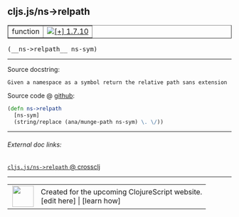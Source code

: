 ## cljs.js/ns->relpath



 <table border="1">
<tr>
<td>function</td>
<td><a href="https://github.com/cljsinfo/cljs-api-docs/tree/1.7.10"><img valign="middle" alt="[+] 1.7.10" title="Added in 1.7.10" src="https://img.shields.io/badge/+-1.7.10-lightgrey.svg"></a> </td>
</tr>
</table>


 <samp>
(__ns->relpath__ ns-sym)<br>
</samp>

---





Source docstring:

```
Given a namespace as a symbol return the relative path sans extension
```


Source code @ [github](https://github.com/clojure/clojurescript/blob/r1.7.107/src/main/cljs/cljs/js.cljs#L30-L33):

```clj
(defn ns->relpath
  [ns-sym]
  (string/replace (ana/munge-path ns-sym) \. \/))
```

<!--
Repo - tag - source tree - lines:

 <pre>
clojurescript @ r1.7.107
└── src
    └── main
        └── cljs
            └── cljs
                └── <ins>[js.cljs:30-33](https://github.com/clojure/clojurescript/blob/r1.7.107/src/main/cljs/cljs/js.cljs#L30-L33)</ins>
</pre>

-->

---



###### External doc links:

[`cljs.js/ns->relpath` @ crossclj](http://crossclj.info/fun/cljs.js.cljs/ns-%3Erelpath.html)<br>

---

 <table>
<tr><td>
<img valign="middle" align="right" width="48px" src="http://i.imgur.com/Hi20huC.png">
</td><td>
Created for the upcoming ClojureScript website.<br>
[edit here] | [learn how]
</td></tr></table>

[edit here]:https://github.com/cljsinfo/cljs-api-docs/blob/master/cljsdoc/cljs.js/ns-GTrelpath.cljsdoc
[learn how]:https://github.com/cljsinfo/cljs-api-docs/wiki/cljsdoc-files

<!--

This information was too distracting to show to readers, but I'll leave it
commented here since it is helpful to:

- pretty-print the data used to generate this document
- and show how to retrieve that data



The API data for this symbol:

```clj
{:ns "cljs.js",
 :name "ns->relpath",
 :signature ["[ns-sym]"],
 :history [["+" "1.7.10"]],
 :type "function",
 :full-name-encode "cljs.js/ns-GTrelpath",
 :source {:code "(defn ns->relpath\n  [ns-sym]\n  (string/replace (ana/munge-path ns-sym) \\. \\/))",
          :title "Source code",
          :repo "clojurescript",
          :tag "r1.7.107",
          :filename "src/main/cljs/cljs/js.cljs",
          :lines [30 33]},
 :full-name "cljs.js/ns->relpath",
 :docstring "Given a namespace as a symbol return the relative path sans extension"}

```

Retrieve the API data for this symbol:

```clj
;; from Clojure REPL
(require '[clojure.edn :as edn])
(-> (slurp "https://raw.githubusercontent.com/cljsinfo/cljs-api-docs/catalog/cljs-api.edn")
    (edn/read-string)
    (get-in [:symbols "cljs.js/ns->relpath"]))
```

-->
